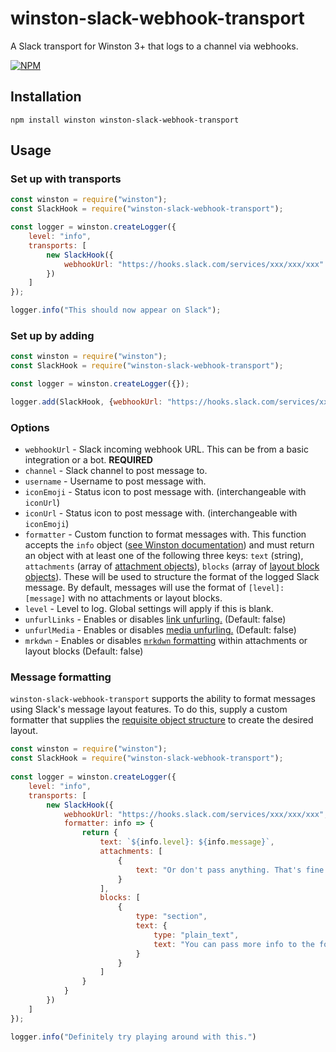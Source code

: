 # winston-slack-webhook-transport

A Slack transport for Winston 3+ that logs to a channel via webhooks.

[![NPM](https://nodei.co/npm/winston-slack-webhook-transport.png?downloads=true)](https://nodei.co/npm/winston-slack-webhook-transport/)

## Installation

```
npm install winston winston-slack-webhook-transport
```

## Usage

### Set up with transports

```javascript
const winston = require("winston");
const SlackHook = require("winston-slack-webhook-transport");

const logger = winston.createLogger({
	level: "info",
	transports: [
		new SlackHook({
			webhookUrl: "https://hooks.slack.com/services/xxx/xxx/xxx"
		})
	]
});

logger.info("This should now appear on Slack");
```

### Set up by adding

```javascript
const winston = require("winston");
const SlackHook = require("winston-slack-webhook-transport");

const logger = winston.createLogger({});

logger.add(SlackHook, {webhookUrl: "https://hooks.slack.com/services/xxx/xxx/xxx"});
```

### Options

* `webhookUrl` - Slack incoming webhook URL. This can be from a basic integration or a bot. **REQUIRED**
* `channel` - Slack channel to post message to.
* `username` - Username to post message with.
* `iconEmoji` - Status icon to post message with. (interchangeable with `iconUrl`)
* `iconUrl` - Status icon to post message with. (interchangeable with `iconEmoji`)
* `formatter` - Custom function to format messages with. This function accepts the `info` object ([see Winston documentation](https://github.com/winstonjs/winston/blob/master/README.md#streams-objectmode-and-info-objects)) and must return an object with at least one of the following three keys: `text` (string), `attachments` (array of [attachment objects](https://api.slack.com/docs/message-attachments)), `blocks` (array of [layout block objects](https://api.slack.com/messaging/composing/layouts)). These will be used to structure the format of the logged Slack message. By default, messages will use the format of `[level]: [message]` with no attachments or layout blocks.
* `level` - Level to log. Global settings will apply if this is blank.
* `unfurlLinks` - Enables or disables [link unfurling.](https://api.slack.com/docs/message-attachments#unfurling) (Default: false)
* `unfurlMedia` - Enables or disables [media unfurling.](https://api.slack.com/docs/message-link-unfurling) (Default: false)
* `mrkdwn` - Enables or disables [`mrkdwn` formatting](https://api.slack.com/messaging/composing/formatting#basics) within attachments or layout blocks (Default: false)

### Message formatting

`winston-slack-webhook-transport` supports the ability to format messages using Slack's message layout features. To do this, supply a custom formatter that supplies the [requisite object structure](https://api.slack.com/messaging/composing/layouts) to create the desired layout.

```javascript
const winston = require("winston");
const SlackHook = require("winston-slack-webhook-transport");
 
const logger = winston.createLogger({
    level: "info",
    transports: [
        new SlackHook({
			webhookUrl: "https://hooks.slack.com/services/xxx/xxx/xxx",
			formatter: info => {
				return {
					text: `${info.level}: ${info.message}`,
					attachments: [
						{
							text: "Or don't pass anything. That's fine too"
						}
					],
					blocks: [
						{
							type: "section",
							text: {
								type: "plain_text",
								text: "You can pass more info to the formatter by supplying additional parameters in the logger call"
							}
						}
					]
				}
			}
        })
    ]
});

logger.info("Definitely try playing around with this.")
```